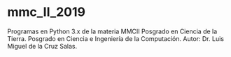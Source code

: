 # mmc_II_2019
Programas en Python 3.x de la materia MMCII
Posgrado en Ciencia de la Tierra.
Posgrado en Ciencia e Ingeniería de la Computación.
Autor: Dr. Luis Miguel de la Cruz Salas.
